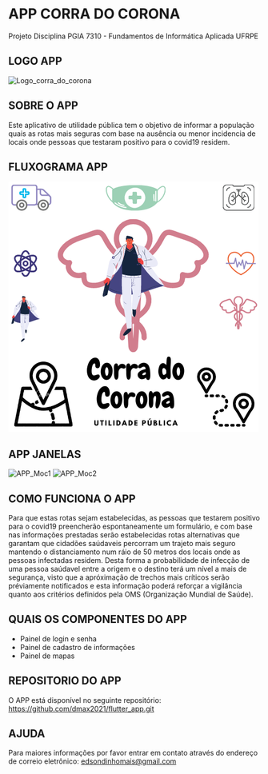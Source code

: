 # APP CORRA DO CORONA

Projeto Disciplina PGIA 7310 - Fundamentos de Informática Aplicada UFRPE

## LOGO APP
![Logo_corra_do_corona](https://user-images.githubusercontent.com/81516919/113529445-d4f08700-9599-11eb-92a4-e746e900c005.png)

## SOBRE O APP
Este aplicativo de utilidade pública tem o objetivo de informar a população quais
as rotas mais seguras com base na ausência ou menor incidencia de locais onde
pessoas que testaram positivo para o covid19 residem.

## FLUXOGRAMA APP
![APP_corra_do_corona](assets\imagens\Logo_corra_do_corona.png)

##  APP JANELAS
![APP_Moc1](https://user-images.githubusercontent.com/81516919/113525786-483fcc00-958d-11eb-9825-5294f1ccf1a8.png)
![APP_Moc2](https://user-images.githubusercontent.com/81516919/113525966-4fb3a500-958e-11eb-8864-e2b78094cada.png)

## COMO FUNCIONA O APP
Para que estas rotas sejam estabelecidas, as pessoas que testarem positivo para o
covid19 preencherão espontaneamente um formulário, e com base nas informações prestadas
serão estabelecidas rotas alternativas que garantam que cidadões saúdaveis percorram
um trajeto mais seguro mantendo o distanciamento num ráio de 50 metros dos locais
onde as pessoas infectadas residem. Desta forma a probabilidade de infecção de uma
pessoa saúdavel entre a origem e o destino terá um nível a mais de segurança, visto que
a apróximação de trechos mais críticos serão préviamente notificados e esta informação
poderá reforçar a vigilância quanto aos critérios definidos pela OMS (Organização Mundial de Saúde).

## QUAIS OS COMPONENTES DO APP
- Painel de login e senha
- Painel de cadastro de informações
- Painel de mapas

## REPOSITORIO DO APP
O APP está disponível no seguinte repositório:
https://github.com/dmax2021/flutter_app.git

## AJUDA
Para maiores informações por favor entrar em contato através do endereço de correio eletrônico:
edsondinhomais@gmail.com
